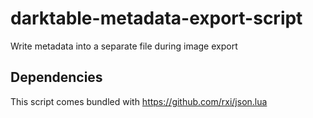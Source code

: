 # darktable-metadata-export-script
Write metadata into a separate file during image export


## Dependencies

This script comes bundled with https://github.com/rxi/json.lua